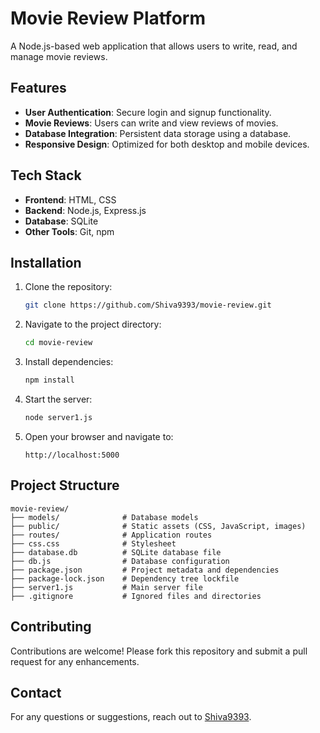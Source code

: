 # Movie Review Platform

A Node.js-based web application that allows users to write, read, and manage movie reviews.

## Features
- **User Authentication**: Secure login and signup functionality.
- **Movie Reviews**: Users can write and view reviews of movies.
- **Database Integration**: Persistent data storage using a database.
- **Responsive Design**: Optimized for both desktop and mobile devices.

## Tech Stack
- **Frontend**: HTML, CSS
- **Backend**: Node.js, Express.js
- **Database**: SQLite
- **Other Tools**: Git, npm

## Installation

1. Clone the repository:
   ```bash
   git clone https://github.com/Shiva9393/movie-review.git
   ```
2. Navigate to the project directory:
   ```bash
   cd movie-review
   ```
3. Install dependencies:
   ```bash
   npm install
   ```
4. Start the server:
   ```bash
   node server1.js
   ```
5. Open your browser and navigate to:
   ```
   http://localhost:5000
   ```

## Project Structure
```
movie-review/
├── models/              # Database models
├── public/              # Static assets (CSS, JavaScript, images)
├── routes/              # Application routes
├── css.css              # Stylesheet
├── database.db          # SQLite database file
├── db.js                # Database configuration
├── package.json         # Project metadata and dependencies
├── package-lock.json    # Dependency tree lockfile
├── server1.js           # Main server file
├── .gitignore           # Ignored files and directories
```

## Contributing
Contributions are welcome! Please fork this repository and submit a pull request for any enhancements.

## Contact
For any questions or suggestions, reach out to [Shiva9393](https://github.com/Shiva9393).
